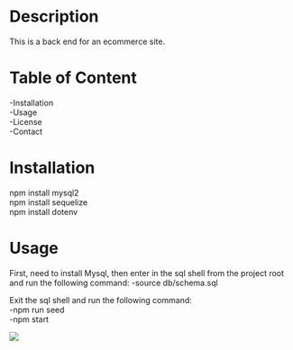 # Description 
This is a back end for an ecommerce site.
# Table of Content
-Installation <br/>
-Usage <br/>
-License<br/>
-Contact<br/>
# Installation
npm install mysql2<br/>
npm install sequelize<br/>
npm install dotenv<br/>
# Usage
First, need to install Mysql, then enter in the sql shell from the project root and run the following command:
-source db/schema.sql

Exit the sql shell and run the following command:<br/>
-npm run seed<br/>
-npm start<br/>


[![](https://res.cloudinary.com/marcomontalbano/image/upload/v1646705316/video_to_markdown/images/google-drive--1hrifcJe_dzkbVPJ8kYcdkgew74EK55gO-c05b58ac6eb4c4700831b2b3070cd403.jpg)](https://drive.google.com/file/d/1hrifcJe_dzkbVPJ8kYcdkgew74EK55gO/view "")
